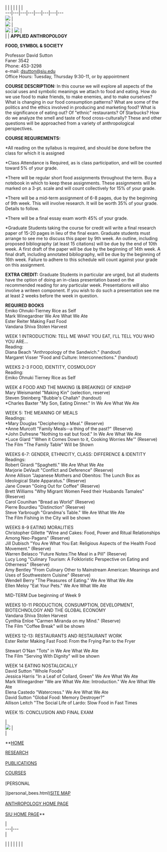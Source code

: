 |  |  |  |  |  |  |  
---|---|---|---|---|---|---|---  
![](../gifs/vert_609.gif) |  
![](../gifs/david_sutton.gif) |  
![](../gifs/horz_line1.gif) | ![](../gifs/horz_500.gif) |  
|  | **APPLIED ANTHROPOLOGY**  
  
**FOOD, SYMBOL & SOCIETY**  
  
Professor David Sutton  
Faner 3542  
Phone: 453-3298  
e-mail: dsutton@siu.edu  
Office Hours: Tuesday, Thursday 9:30-11, or by appointment  
  
**COURSE DESCRIPTION:** In this course we will explore all aspects of the
social uses and symbolic meanings we attach to food and eating. How do we use
food to make friends, to make enemies, and to make ourselves? What is changing
in our food consumption patterns? What are some of the politics and the ethics
involved in producing and marketing food? What is the significance of eating
out? Of  "ethnic" restaurants? Of Starbucks? How do we analyze the smell and
taste of food cross-culturally? These and other questions will be approached
from a variety of anthropological perspectives.  
  
**COURSE REQUIREMENTS:**  
  
*All reading on the syllabus is required, and should be done before the class for which it is assigned  
  
*Class Attendance is Required, as is class participation, and will be counted toward 5% of your grade.  
  
*There will be regular short food assignments throughout the term. Buy a notebook in which to keep these assignments. These assignments will be marked on a 3-pt. scale and will count collectively for 15% of your grade.   
  
*There will be a mid-term assignment of 6-8 pages, due by the beginning of 9th week. This will involve research. It will be worth 35% of your grade. Details to follow.   
  
*There will be a final essay exam worth 45% of your grade.   
  
*Graduate Students taking the course for credit will write a final research paper of 15-20 pages in lieu of the final exam. Graduate students must arrange to see me to discuss this paper by 9th week. An outline, including proposed bibliography (at least 15 citations) will be due by the end of 10th week. A first draft of the paper will be due by the beginning of 14th week. A final draft, including annotated bibliography, will be due by the beginning of 16th week. Failure to adhere to this schedule will count against your grade on this assignment.  
  
**EXTRA CREDIT:** Graduate Students in particular are urged, but all students
have the option of doing an in-class presentation based on the recommended
reading for any particular week. Presentations will also involve a writeen
component. If you wish to do such a presentation see me at least 2 weeks
before the week in question.  
  
**REQUIRED BOOKS**  
Emiko Ohnuki-Tierney Rice as Self  
Mark Winegardner We Are What We Ate  
Ester Reiter Making Fast Food  
Vandana Shiva Stolen Harvest  
  
WEEK 1 INTRODUCTION: TELL ME WHAT YOU EAT, I'LL TELL YOU WHO YOU ARE...  
Reading:  
Diana Beach  "Anthropology of the Sandwich." (handout)  
Margaret Visser "Food and Culture: Interconnections." (handout)  
  
WEEKS 2-3 FOOD, IDENTITY, COSMOLOGY  
Reading:  
Emiko Ohnuki Tierney Rice as Self  
  
WEEK 4 FOOD AND THE MAKING (& BREAKING) OF KINSHIP  
Mary Weismantel "Making Kin" (selection, reserve)  
Steven Steinberg "Bubbie's Challah" (handout)  
*Charles Baxter "My Son, Eating Dinner." In We Are What We Ate  
  
WEEK 5: THE MEANING OF MEALS  
Readings:  
*Mary Douglas "Deciphering a Meal." (Reserve)  
*Anne Murcott "Family Meals--a thing of the past?" (Reserve)  
*John Dufresne "Nothing to eat but food." In We Are What We Ate   
*Luce Giard "'When it Comes Down to it, Cooking Worries Me'" (Reserve)  
The Film "The Family Table" Will be Shown  
  
WEEKS 6-7: GENDER, ETHNICITY, CLASS: DIFFERENCE & IDENTITY  
Readings:  
Robert Girardi "Spaghetti." We Are What We Ate  
Marjorie DeVault "Conflict and Deference" (Reserve)  
Anne Allison "Japanese Mothers and Obenitos: The Lunch Box as Ideological
State Apparatus." (Reserve)  
Jane Cowan "Going Out for Coffee" (Reserve)  
Brett Williams "Why Migrant Women Feed their Husbands Tamales" (Reserve)  
Carol Counihan "Bread as World" (Reserve)  
Pierre Bourdieu "Distinction" (Reserve)  
Steve Yarbrough "Grandma's Table." We Are What We Ate  
The Film Fishing in the City will be shown  
  

WEEKS 8-9 EATING MORALITIES  
Christopher Gillette "Wine and Cakes: Food, Power and Ritual Relationships
Among Neo-Pagans" (Reserve)  
Jill Dubisch "You Are What You Eat: Religious Aspects of the Health Food
Movement." (Reserve)  
Warren Belasco "Future Notes:The Meal in a Pill" (Reserve)  
Lucy Long "Culinary Tourism: A Folkloristic Perspective on Eating and
Otherness" (Reserve)  
Amy Bentley "From Culinary Other to Mainstream American: Meanings and Uses of
Southwestern Cuisine" (Reserve)  
Wendell Berry "The Pleasures of Eating." We Are What We Ate  
Ellen Meloy "Eat Your Pets." We Are What We Ate  
  
MID-TERM Due beginning of Week 9  
  
WEEKS 10-11 PRODUCTION, CONSUMPTION, DEVELOPMENT, BIOTECHNOLOGY AND THE GLOBAL
ECONOMY  
Vandana Shiva Stolen Harvest  
Cynthia Enloe "Carmen Miranda on my Mind." (Reserve)  
The Film "Coffee Break" will be shown  
  
WEEKS 12-13: RESTAURANTS AND RESTAURANT WORK  
Ester Reiter Making Fast Food: From the Frying Pan to the Fryer  
  
Stewart O'Nan "Tots" in We Are What We Ate  
The Film "Serving With Dignity" will be shown  
  
WEEK 14 EATING NOSTALGICALLY  
David Sutton "Whole Foods"  
Jessica Harris "In a Leaf of Collard, Green" We Are What We Ate  
Mark Winegardner "We are What We Ate: Introduction." We Are What We Ate  
Elena Castedo "Watercress." We Are What We Ate  
David Sutton "Global Food: Memory Destroyer?"  
Allison Leitch "The Social Life of Lardo: Slow Food in Fast Times  

WEEK 15: CONCLUSION AND FINAL EXAM  

|  
![](../gifs/logo3.gif) |  
|

**[HOME](../sutton.html)  
  
[RESEARCH  
](research_intro_pg.html)  
[PUBLICATIONS](pubs_intro_page.html)  
  
[COURSES  
](courses_intro.html)  
[PERSONAL  
  
](personal_bees.html)[SITE MAP  
](site_map.html)  
[ANTHROPOLOGY HOME PAGE  
](http://www.siu.edu/~anthro)  
[SIU HOME PAGE](http://www.siu.edu/)**

|  
---|---  
|  
  
|  |  |  |  |  |  |


